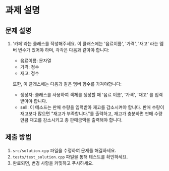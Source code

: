# 과제 설명

## 문제 설명
1. '카페'라는 클래스를 작성해주세요. 이 클래스에는 '음료이름', '가격', '재고' 라는 멤버 변수가 있어야 하며, 각각은 다음과 같아야 합니다:
    - 음료이름: 문자열
    - 가격: 정수
    - 재고: 정수

    또한, 이 클래스에는 다음과 같은 멤버 함수를 가져야합니다:
    - 생성자: 클래스를 사용하여 객체를 생성할 때 '음료 이름', '가격', '재고' 를 입력받아야 합니다.
    - sell: 이 메소드는 판매 수량을 입력받아 재고를 감소시켜야 합니다. 판매 수량이 재고보다 많으면 "재고가 부족합니다."를 출력하고, 재고가 충분하면 판매 수량만큼 재고를 감소시키고 총 판매금액을 출력해야 합니다.

## 제출 방법
1. `src/solution.cpp` 파일을 수정하여 문제를 해결하세요.
2. `tests/test_solution.cpp` 파일을 통해 테스트를 확인하세요.
3. 완료되면, 변경 사항을 커밋하고 푸시하세요.
